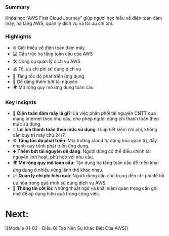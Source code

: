 ### Summary
Khóa học “AWS First Cloud Journey” giúp người học hiểu về điện toán đám mây, hạ tầng AWS, quản lý dịch vụ và tối ưu chi phí.
### Highlights
- 🌐 Giới thiệu về điện toán đám mây
- 💻 Cấu trúc hạ tầng toàn cầu của AWS
- 🛠️ Công cụ quản lý dịch vụ AWS
- 💰 Tối ưu chi phí sử dụng dịch vụ
- 🚀 Tăng tốc độ phát triển ứng dụng
- 🔄 Dễ dàng thêm bớt tài nguyên
- 🌍 Mở rộng quy mô ứng dụng toàn cầu
### Key Insights
- 🌟 **Điện toán đám mây là gì?**: Là việc phân phối tài nguyên CNTT qua mạng internet theo nhu cầu, cho phép người dùng chỉ thanh toán theo mức sử dụng.
- 💡 **Lợi ích thanh toán theo mức sử dụng**: Giúp tiết kiệm chi phí, không cần duy trì máy chủ 24/7.
- ⚙️ **Tăng tốc độ phát triển**: Môi trường cloud tự động hóa quản trị, đẩy nhanh quy trình phát triển ứng dụng.
- ➕ **Thêm bớt tài nguyên dễ dàng**: Người dùng có thể điều chỉnh tài nguyên linh hoạt, phù hợp với nhu cầu.
- 🌍 **Mở rộng quy mô toàn cầu**: Tận dụng hạ tầng toàn cầu để triển khai ứng dụng ở nhiều vùng lãnh thổ khác nhau.
- 📈 **Quản lý chi phí hiệu quả**: Người dùng cần chú trọng đến chi phí để tối ưu hóa trong quá trình sử dụng dịch vụ AWS.
- 📝 **Thông tin cốt lõi**: Những thuật ngữ và khái niệm quan trọng cần ghi nhớ để áp dụng hiệu quả trong công việc.
# Next:
[[Module 01-02 - Điều Gì Tạo Nên Sự Khác Biệt Của AWS]]